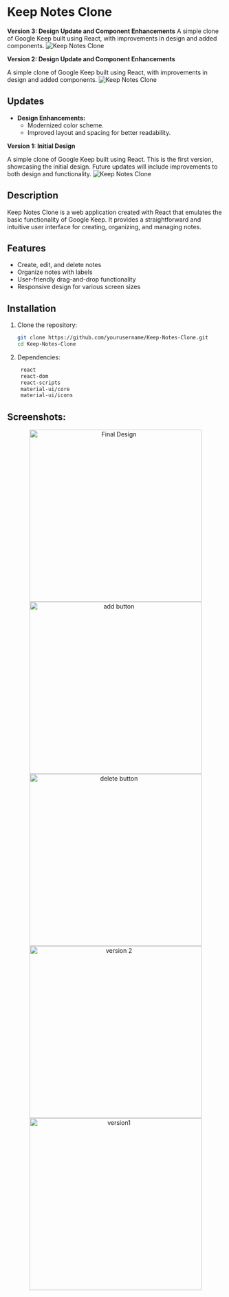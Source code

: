 # Keep Notes Clone

**Version 3: Design Update and Component Enhancements**
A simple clone of Google Keep built using React, with improvements in design and added components.
![Keep Notes Clone](./images/v3.png)

**Version 2: Design Update and Component Enhancements**

A simple clone of Google Keep built using React, with improvements in design and added components.
![Keep Notes Clone](https://github.com/pranavlonari/Keep-Notes-Clone/blob/master/images/v2.png)

## Updates

- **Design Enhancements:**
  - Modernized color scheme.
  - Improved layout and spacing for better readability.

**Version 1: Initial Design**

A simple clone of Google Keep built using React. This is the first version, showcasing the initial design. Future updates will include improvements to both design and functionality.
![Keep Notes Clone](https://github.com/pranavlonari/Keep-Notes-Clone/blob/master/images/v1.png)

## Description

Keep Notes Clone is a web application created with React that emulates the basic functionality of Google Keep. It provides a straightforward and intuitive user interface for creating, organizing, and managing notes.

## Features

- Create, edit, and delete notes
- Organize notes with labels
- User-friendly drag-and-drop functionality
- Responsive design for various screen sizes

## Installation

1. Clone the repository:

   ```bash
   git clone https://github.com/yourusername/Keep-Notes-Clone.git
   cd Keep-Notes-Clone
   ```

2. Dependencies:

   ```bash
    react
    react-dom
    react-scripts
    material-ui/core
    material-ui/icons
   ```

## Screenshots:

<div align="center">
  <img src="./images/Final.png" alt="Final Design" width="400" />
  <br>
  <img src="./images/add-button.png" alt="add button" width="400" />
   <img src="./images/delete.png" alt="delete button" width="400" />
    <img src="./images/v2.png" alt="version 2" width="400" />
     <img src="./images/v1.png" alt="version1" width="400" />
</div>
